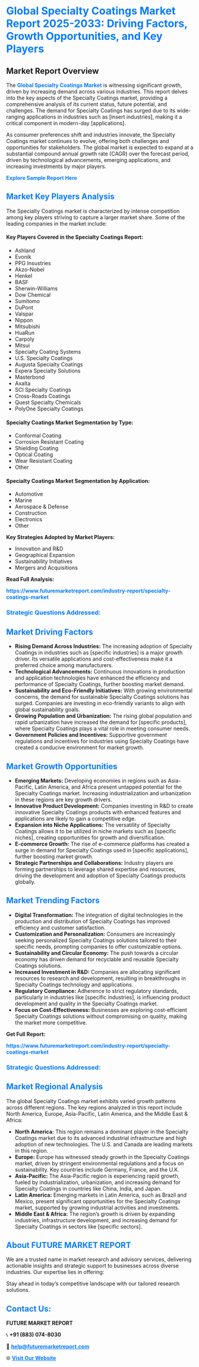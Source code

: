 <h1 style="color: #007BFF;">Global Specialty Coatings Market Report 2025-2033: Driving Factors, Growth Opportunities, and Key Players</h1>

<section id="overview">
<h2>Market Report Overview</h2>
<p>The <a href="https://www.futuremarketreport.com/industry-report/specialty-coatings-market" style="color: #007BFF; text-decoration: none;"><strong>Global Specialty Coatings Market</strong></a> is witnessing significant growth, driven by increasing demand across various industries. This report delves into the key aspects of the Specialty Coatings market, providing a comprehensive analysis of its current status, future potential, and challenges. The demand for Specialty Coatings has surged due to its wide-ranging applications in industries such as [insert industries], making it a critical component in modern-day [applications].</p>
<p>As consumer preferences shift and industries innovate, the Specialty Coatings market continues to evolve, offering both challenges and opportunities for stakeholders. The global market is expected to expand at a substantial compound annual growth rate (CAGR) over the forecast period, driven by technological advancements, emerging applications, and increasing investments by major players.</p>
</section>

<section id="overview">
<p><a href="https://www.futuremarketreport.com/request-sample/reportId=88925" style="color: #007BFF; text-decoration: none;"><strong>Explore Sample Report Here</strong></a></p>
</section>

<section id="key-players">
<h2 style="color: #007BFF;">Market Key Players Analysis</h2>
<p>The Specialty Coatings market is characterized by intense competition among key players striving to capture a larger market share. Some of the leading companies in the market include:</p>
<h4>Key Players Covered in the Specialty Coatings Report:</h4>
<ul><li>Ashland</li><li>Evonik</li><li>PPG Insustries</li><li>Akzo-Nobel</li><li>Henkel</li><li>BASF</li><li>Sherwin-Williams</li><li>Dow Chemical</li><li>Sumitomo</li><li>DuPont</li><li>Valspar</li><li>Nippon</li><li>Mitsubishi</li><li>HuaRun</li><li>Carpoly</li><li>Mitsui</li><li>Specialty Coating Systems</li><li>U.S. Specialty Coatings</li><li>Augusta Specialty Coatings</li><li>Expera Specialty Solutions</li><li>Masterbond</li><li>Axalta</li><li>SCI Specialty Coatings</li><li>Cross-Roads Coatings</li><li>Quest Specialty Chemicals</li><li>PolyOne Specialty Coatings</li></ul>
<h4>Specialty Coatings Market Segmentation by Type:</h4>
<ul><li>Conformal Coating</li><li>Corrosion Resistant Coating</li><li>Shielding Coating</li><li>Optical Coating</li><li>Wear Resistant Coating</li><li>Other</li></ul>

<h4>Specialty Coatings Market Segmentation by Application:</h4>
<ul><li>Automotive</li><li>Marine</li><li>Aerospace &amp; Defense</li><li>Construction</li><li>Electronics</li><li>Other</li></ul>
<p><strong>Key Strategies Adopted by Market Players:</strong></p>
<ul>
<li>Innovation and R&D</li>
<li>Geographical Expansion</li>
<li>Sustainability Initiatives</li>
<li>Mergers and Acquisitions</li>
</ul>
</section>

<section>
<p><strong>Read Full Analysis: </strong></p><a href="https://www.futuremarketreport.com/industry-report/specialty-coatings-market" style="color: #007BFF; text-decoration: none;"><strong>https://www.futuremarketreport.com/industry-report/specialty-coatings-market</strong></a>
<h3 style="color: #007BFF;">Strategic Questions Addressed:</h3>
</section>

<section id="driving-factors">
<h2 style="color: #007BFF;">Market Driving Factors</h2>
<ul>
<li><strong>Rising Demand Across Industries:</strong> The increasing adoption of Specialty Coatings in industries such as [specific industries] is a major growth driver. Its versatile applications and cost-effectiveness make it a preferred choice among manufacturers.</li>
<li><strong>Technological Advancements:</strong> Continuous innovations in production and application technologies have enhanced the efficiency and performance of Specialty Coatings, further boosting market demand.</li>
<li><strong>Sustainability and Eco-Friendly Initiatives:</strong> With growing environmental concerns, the demand for sustainable Specialty Coatings solutions has surged. Companies are investing in eco-friendly variants to align with global sustainability goals.</li>
<li><strong>Growing Population and Urbanization:</strong> The rising global population and rapid urbanization have increased the demand for [specific products], where Specialty Coatings plays a vital role in meeting consumer needs.</li>
<li><strong>Government Policies and Incentives:</strong> Supportive government regulations and incentives for industries using Specialty Coatings have created a conducive environment for market growth.</li>
</ul>
</section>

<section id="growth-opportunities">
<h2 style="color: #007BFF;">Market Growth Opportunities</h2>
<ul>
<li><strong>Emerging Markets:</strong> Developing economies in regions such as Asia-Pacific, Latin America, and Africa present untapped potential for the Specialty Coatings market. Increasing industrialization and urbanization in these regions are key growth drivers.</li>
<li><strong>Innovative Product Development:</strong> Companies investing in R&D to create innovative Specialty Coatings products with enhanced features and applications are likely to gain a competitive edge.</li>
<li><strong>Expansion into Niche Applications:</strong> The versatility of Specialty Coatings allows it to be utilized in niche markets such as [specific niches], creating opportunities for growth and diversification.</li>
<li><strong>E-commerce Growth:</strong> The rise of e-commerce platforms has created a surge in demand for Specialty Coatings used in [specific applications], further boosting market growth.</li>
<li><strong>Strategic Partnerships and Collaborations:</strong> Industry players are forming partnerships to leverage shared expertise and resources, driving the development and adoption of Specialty Coatings products globally.</li>
</ul>
</section>

<section id="trending-factors">
<h2 style="color: #007BFF;">Market Trending Factors</h2>
<ul>
<li><strong>Digital Transformation:</strong> The integration of digital technologies in the production and distribution of Specialty Coatings has improved efficiency and customer satisfaction.</li>
<li><strong>Customization and Personalization:</strong> Consumers are increasingly seeking personalized Specialty Coatings solutions tailored to their specific needs, prompting companies to offer customizable options.</li>
<li><strong>Sustainability and Circular Economy:</strong> The push towards a circular economy has driven demand for recyclable and reusable Specialty Coatings solutions.</li>
<li><strong>Increased Investment in R&D:</strong> Companies are allocating significant resources to research and development, resulting in breakthroughs in Specialty Coatings technology and applications.</li>
<li><strong>Regulatory Compliance:</strong> Adherence to strict regulatory standards, particularly in industries like [specific industries], is influencing product development and quality in the Specialty Coatings market.</li>
<li><strong>Focus on Cost-Effectiveness:</strong> Businesses are exploring cost-efficient Specialty Coatings solutions without compromising on quality, making the market more competitive.</li>
</ul>
</section>

<section>
<p><strong>Get Full Report: </strong></p><a href="https://www.futuremarketreport.com/industry-report/specialty-coatings-market" style="color: #007BFF; text-decoration: none;"><strong>https://www.futuremarketreport.com/industry-report/specialty-coatings-market</strong></a>
<h3 style="color: #007BFF;">Strategic Questions Addressed:</h3>
</section>


<section id="regional-analysis">
<h2 style="color: #007BFF;">Market Regional Analysis</h2>
<p>The global Specialty Coatings market exhibits varied growth patterns across different regions. The key regions analyzed in this report include North America, Europe, Asia-Pacific, Latin America, and the Middle East & Africa:</p>
<ul>
<li><strong>North America:</strong> This region remains a dominant player in the Specialty Coatings market due to its advanced industrial infrastructure and high adoption of new technologies. The U.S. and Canada are leading markets in this region.</li>
<li><strong>Europe:</strong> Europe has witnessed steady growth in the Specialty Coatings market, driven by stringent environmental regulations and a focus on sustainability. Key countries include Germany, France, and the U.K.</li>
<li><strong>Asia-Pacific:</strong> The Asia-Pacific region is experiencing rapid growth, fueled by industrialization, urbanization, and increasing demand for Specialty Coatings in countries like China, India, and Japan.</li>
<li><strong>Latin America:</strong> Emerging markets in Latin America, such as Brazil and Mexico, present significant opportunities for the Specialty Coatings market, supported by growing industrial activities and investments.</li>
<li><strong>Middle East & Africa:</strong> The region’s growth is driven by expanding industries, infrastructure development, and increasing demand for Specialty Coatings in sectors like [specific sectors].</li>
</ul>
</section>

<footer>
<h2 style="color: #007BFF;">About FUTURE MARKET REPORT</h2>
<p>We are a trusted name in market research and advisory services, delivering actionable insights and strategic support to businesses across diverse industries. Our expertise lies in offering:</p>

<p>Stay ahead in today’s competitive landscape with our tailored research solutions.</p>

<h2 style="color: #007BFF;">Contact Us:</h2>
<p><strong>FUTURE MARKET REPORT</strong></p>
<p>📞 <strong>+91 (883) 074-8030</strong></p>
<p>📧 <strong><a href="mailto:help@futuremarketreport.com" style="color: #007BFF;">help@futuremarketreport.com</a></strong></p>
<p>🌐 <strong><a href="https://www.futuremarketreport.com/" style="color: #007BFF;">Visit Our Website</a></strong></p>
</footer>